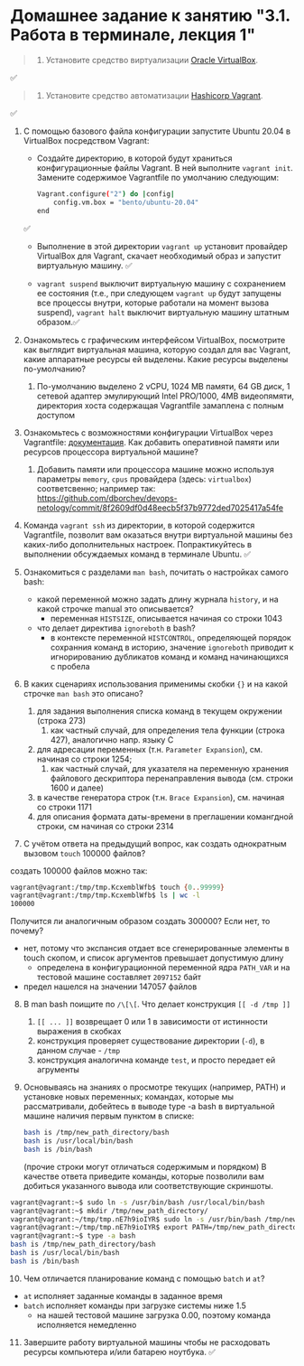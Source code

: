 # Домашнее задание к занятию "3.1. Работа в терминале, лекция 1"

>1. Установите средство виртуализации [Oracle VirtualBox](https://www.virtualbox.org/).

✅
>1. Установите средство автоматизации [Hashicorp Vagrant](https://www.vagrantup.com/).

✅

1. С помощью базового файла конфигурации запустите Ubuntu 20.04 в VirtualBox посредством Vagrant:

    * Создайте директорию, в которой будут храниться конфигурационные файлы Vagrant. В ней выполните `vagrant init`. Замените содержимое Vagrantfile по умолчанию следующим:

        ```bash
        Vagrant.configure("2") do |config|
            config.vm.box = "bento/ubuntu-20.04"
        end
        ```
    ✅
    * Выполнение в этой директории `vagrant up` установит провайдер VirtualBox для Vagrant, скачает необходимый образ и запустит виртуальную машину. ✅

    * `vagrant suspend` выключит виртуальную машину с сохранением ее состояния (т.е., при следующем `vagrant up` будут запущены все процессы внутри, которые работали на момент вызова suspend), `vagrant halt` выключит виртуальную машину штатным образом.✅

2. Ознакомьтесь с графическим интерфейсом VirtualBox, посмотрите как выглядит виртуальная машина, которую создал для вас Vagrant, какие аппаратные ресурсы ей выделены. Какие ресурсы выделены по-умолчанию?
   1. По-умолчанию выделено 2 vCPU, 1024 MB памяти, 64 GB диск, 1 сетевой адаптер эмулирующий Intel PRO/1000, 4MB видеопямяти, директория хоста содержащая Vagrantfile замаплена с полным доступом 

3. Ознакомьтесь с возможностями конфигурации VirtualBox через Vagrantfile: [документация](https://www.vagrantup.com/docs/providers/virtualbox/configuration.html). Как добавить оперативной памяти или ресурсов процессора виртуальной машине?
   1. Добавить памяти или процессора машине можно используя параметры `memory`, `cpus` провайдера (здесь: `virtualbox`) соответсвенно; например так: https://github.com/dborchev/devops-netology/commit/8f2609df0d48eecb5f37b9772ded7025417a54fe

4. Команда `vagrant ssh` из директории, в которой содержится Vagrantfile, позволит вам оказаться внутри виртуальной машины без каких-либо дополнительных настроек. Попрактикуйтесь в выполнении обсуждаемых команд в терминале Ubuntu. ✅


5. Ознакомиться с разделами `man bash`, почитать о настройках самого bash:
    * какой переменной можно задать длину журнала `history`, и на какой строчке manual это описывается?
      * переменная `HISTSIZE`, описывается начиная со строки 1043
    * что делает директива `ignoreboth` в bash?
      * в контексте переменной `HISTCONTROL`, определяющей порядок сохранния команд в историю, значение `ignoreboth` приводит к игнорированию дубликатов команд и команд начинающихся с пробела
6. В каких сценариях использования применимы скобки `{}` и на какой строчке `man bash` это описано?
   1. для задания выполнения списка команд в текущем окружении (строка 273)
      1. как частный случай, для определения тела функции (строка 427), аналогично напр. языку С
   2. для адресации переменных (т.н. `Parameter Expansion`), см. начиная со строки 1254;
      1. как частный случай, для указателя на переменную хранения файлового дескриптора перенаправления вывода (см. строки 1600 и далее)
   3. в качестве генератора строк (т.н. `Brace Expansion`), см. начиная со строки 1171
   4. для описания формата даты-времени в преглашении комангдной строки, см начиная со строки 2314
7. С учётом ответа на предыдущий вопрос, как создать однократным вызовом `touch` 100000 файлов? 

создать 100000 файлов можно так:
```bash
vagrant@vagrant:/tmp/tmp.KcxemblWfb$ touch {0..99999}
vagrant@vagrant:/tmp/tmp.KcxemblWfb$ ls | wc -l
100000
```
Получится ли аналогичным образом создать 300000? Если нет, то почему?
- нет, потому что экспансия отдает все сгенерированные элементы в touch скопом, и список аргументов превышает допустимую длину
  - определена в конфигурационной переменной ядра `PATH_VAR`  и на тестовой машине составляет `2097152` байт
- предел нашелся на значении 147057 файлов

8. В man bash поищите по `/\[\[`. Что делает конструкция `[[ -d /tmp ]]`
   1. ``[[ ... ]]`` возврещает 0 или 1 в зависимости от истинности выражения в скобках
   2. конструкция проверяет существование директории (`-d`), в данном случае - `/tmp`
   3. конструкция аналогична команде `test`, и просто передает ей агрументы
9. Основываясь на знаниях о просмотре текущих (например, PATH) и установке новых переменных; командах, которые мы рассматривали, добейтесь в выводе type -a bash в виртуальной машине наличия первым пунктом в списке:

    ```bash
    bash is /tmp/new_path_directory/bash
    bash is /usr/local/bin/bash
    bash is /bin/bash
    ```

    (прочие строки могут отличаться содержимым и порядком)
    В качестве ответа приведите команды, которые позволили вам добиться указанного вывода или соответствующие скриншоты.

```bash
vagrant@vagrant:~$ sudo ln -s /usr/bin/bash /usr/local/bin/bash
vagrant@vagrant:~$ mkdir /tmp/new_path_directory/
vagrant@vagrant:~/tmp/tmp.nE7h9ioIYR$ sudo ln -s /usr/bin/bash /tmp/new_path_directory/bash
vagrant@vagrant:~/tmp/tmp.nE7h9ioIYR$ export PATH=/tmp/new_path_directory:/usr/local/bin:/bin
vagrant@vagrant:~$ type -a bash
bash is /tmp/new_path_directory/bash
bash is /usr/local/bin/bash
bash is /bin/bash
```


10. Чем отличается планирование команд с помощью `batch` и `at`?
- `at` исполняет заданные команды в заданное время
- `batch` исполняет команды при загрузке системы ниже 1.5
  - на нашей тестовой машине загрузка 0.00, поэтому команда исполняется немедленно

11. Завершите работу виртуальной машины чтобы не расходовать ресурсы компьютера и/или батарею ноутбука. ✅

